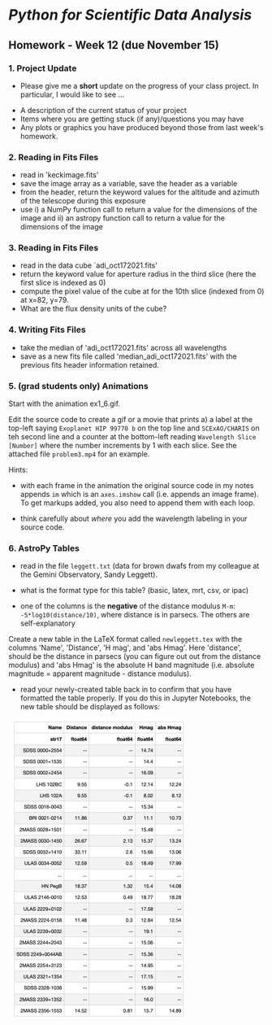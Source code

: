 # _Python for Scientific Data Analysis_

## Homework - Week 12 (due November 15)


### 1. Project Update 

* Please give me a **short** update on the progress of your class project.  In particular, I would like to see ...

- A description of the current status of your project
- Items where you are getting stuck (if any)/questions you may have
- Any plots or graphics you have produced beyond those from last week's homework.


### 2. Reading in Fits Files

* read in 'keckimage.fits'
* save the image array as a variable, save the header as a variable
* from the header, return the keyword values for the altitude and azimuth of the telescope during this exposure
* use i) a NumPy function call to return a value for the dimensions of the image and ii) an astropy function call to return a value for the dimensions of the image


### 3. Reading in Fits Files

* read in the data cube `adi_oct172021.fits'
* return the keyword value for aperture radius in the third slice (here the first slice is indexed as 0)
* compute the pixel value of the cube at for the 10th slice (indexed from 0) at x=82, y=79.  
* What are the flux density units of the cube?

### 4. Writing Fits Files
* take the median of 'adi_oct172021.fits' across all wavelengths
* save as a new fits file called 'median_adi_oct172021.fits' with the previous fits header information retained.


### 5. (grad students only) Animations

Start with the animation ex1_6.gif. 

 Edit the source code to create a gif or a movie that prints a) a label at the top-left saying ``Exoplanet HIP 99770 b`` on the top line and ``SCExAO/CHARIS`` on teh second line and a counter at the bottom-left reading ``Wavelength Slice [Number]`` where the number increments by 1 with each slice.  See the attached file ``problem3.mp4`` for an example.
 
 Hints:
 
 * with each frame in the animation the original source code in my notes appends ``im`` which is an ``axes.imshow`` call (i.e. appends an image frame).   To get markups added, you also need to append them with each loop.
 
 * think carefully about _where_ you add the wavelength labeling in your source code.

 
### 6. AstroPy Tables

* read in the file ``leggett.txt`` (data for brown dwafs from my colleague at the Gemini Observatory, Sandy Leggett).

* what is the format type for this table? (basic, latex, mrt, csv, or ipac)

* one of the columns is the **negative** of the distance modulus ``M-m``: ``-5*log10(distance/10)``, where distance is in parsecs.  The others are self-explanatory

Create a new table in the LaTeX format called ``newleggett.tex`` with the columns 'Name', 'Distance', 'H mag', and 'abs Hmag'.   Here 'distance', should be the distance in parsecs (you can figure out out from the distance modulus) and 'abs Hmag' is the absolute H band magnitude (i.e. absolute magnitude = apparent magnitude - distance modulus).

* read your newly-created table back in to confirm that you have formatted the table properly.  If you do this in Jupyter Notebooks, the new table should be displayed as follows:

![](./newtable_screenshot.png)
